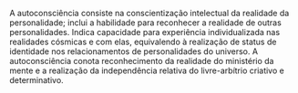 ﻿A autoconsciência consiste na conscientização intelectual da realidade da personalidade; inclui a habilidade para reconhecer a realidade de outras personalidades. Indica capacidade para experiência individualizada nas realidades cósmicas e com elas, equivalendo à realização de status de identidade nos relacionamentos de personalidades do universo. A autoconsciência conota  reconhecimento da realidade do ministério da mente e a realização da independência relativa do livre-arbítrio criativo e determinativo.